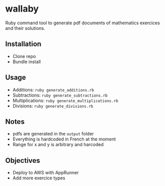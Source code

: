 # wallaby

Ruby command tool to generate pdf documents of mathematics exercices and their solutions.

## Installation
- Clone repo
- Bundle install

## Usage
- Additions: `ruby generate_additions.rb`
- Subtractions: `ruby generate_subtractions.rb`
- Multiplications: `ruby generate_multiplications.rb`
- Divisions: `ruby generate_divisions.rb`

## Notes
- pdfs are generated in the `output` folder
- Everything is hardcoded in French at the moment
- Range for x and y is arbitrary and harcoded

## Objectives
- Deploy to AWS with AppRunner
- Add more exercice types